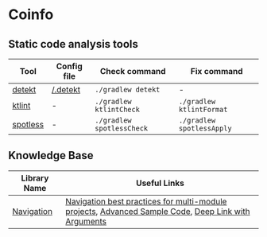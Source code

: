 # Coinfo

## Static code analysis tools

| Tool                                                           | Config file                                                                                              | Check command                     | Fix command |
|----------------------------------------------------------------|----------------------------------------------------------------------------------------------------------|-----------------------------------|-----------------------------|
| [detekt](https://github.com/arturbosch/detekt)                 | [/.detekt](https://github.com/ChamichApps/Coinfo/blob/master/.detekt/)                                   | `./gradlew detekt`                | -                           |
| [ktlint](https://github.com/pinterest/ktlint)                  | -                                                                                                        | `./gradlew ktlintCheck`           | `./gradlew ktlintFormat`    |
| [spotless](https://github.com/diffplug/spotless)               | -                                                                                                        | `./gradlew spotlessCheck`         | `./gradlew spotlessApply`   |

## Knowledge Base

| Library Name                                                   | Useful Links                                                                                                                                                                                                                                           |
|----------------------------------------------------------------|--------------------------------------------------------------------------------------------------------------------------------------------------------------------------------------------------------------------------------------------------------|
| [Navigation](https://developer.android.com/guide/navigation)   | [Navigation best practices for multi-module projects](https://developer.android.com/guide/navigation/navigation-multi-module), [Advanced Sample Code](https://github.com/android/architecture-components-samples/tree/master/NavigationAdvancedSample), [Deep Link with Arguments](https://stackoverflow.com/questions/50887228/jetpack-navigation-deeplink-with-query-parameters) |
